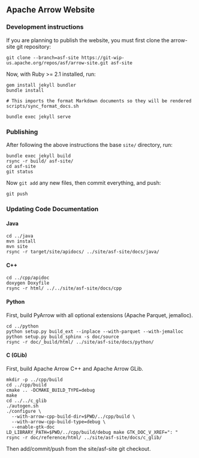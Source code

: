 <!---
  Licensed under the Apache License, Version 2.0 (the "License");
  you may not use this file except in compliance with the License.
  You may obtain a copy of the License at

   http://www.apache.org/licenses/LICENSE-2.0

  Unless required by applicable law or agreed to in writing, software
  distributed under the License is distributed on an "AS IS" BASIS,
  WITHOUT WARRANTIES OR CONDITIONS OF ANY KIND, either express or implied.
  See the License for the specific language governing permissions and
  limitations under the License. See accompanying LICENSE file.
-->

## Apache Arrow Website

### Development instructions

If you are planning to publish the website, you must first clone the arrow-site
git repository:

```shell
git clone --branch=asf-site https://git-wip-us.apache.org/repos/asf/arrow-site.git asf-site
```

Now, with Ruby >= 2.1 installed, run:

```shell
gem install jekyll bundler
bundle install

# This imports the format Markdown documents so they will be rendered
scripts/sync_format_docs.sh

bundle exec jekyll serve
```

### Publishing

After following the above instructions the base `site/` directory, run:

```shell
bundle exec jekyll build
rsync -r build/ asf-site/
cd asf-site
git status
```

Now `git add` any new files, then commit everything, and push:

```
git push
```

### Updating Code Documentation

#### Java

```
cd ../java
mvn install
mvn site
rsync -r target/site/apidocs/ ../site/asf-site/docs/java/
```

#### C++

```
cd ../cpp/apidoc
doxygen Doxyfile
rsync -r html/ ../../site/asf-site/docs/cpp
```

#### Python

First, build PyArrow with all optional extensions (Apache Parquet, jemalloc).

```
cd ../python
python setup.py build_ext --inplace --with-parquet --with-jemalloc
python setup.py build_sphinx -s doc/source
rsync -r doc/_build/html/ ../site/asf-site/docs/python/
```

#### C (GLib)

First, build Apache Arrow C++ and Apache Arrow GLib.

```
mkdir -p ../cpp/build
cd ../cpp/build
cmake .. -DCMAKE_BUILD_TYPE=debug
make
cd ../../c_glib
./autogen.sh
./configure \
  --with-arrow-cpp-build-dir=$PWD/../cpp/build \
  --with-arrow-cpp-build-type=debug \
  --enable-gtk-doc
LD_LIBRARY_PATH=$PWD/../cpp/build/debug make GTK_DOC_V_XREF=": "
rsync -r doc/reference/html/ ../site/asf-site/docs/c_glib/
```

Then add/commit/push from the site/asf-site git checkout.
